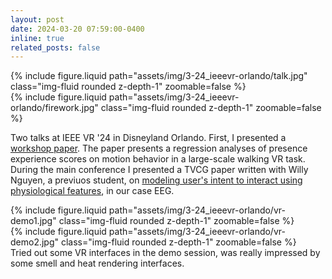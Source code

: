 ```yaml
---
layout: post
date: 2024-03-20 07:59:00-0400
inline: true
related_posts: false
---
```


<div class="row mt-3">
    <div class="col-sm mt-3 mt-md-0">
        {% include figure.liquid path="assets/img/3-24_ieeevr-orlando/talk.jpg" class="img-fluid rounded z-depth-1" zoomable=false %}
    </div>
    <div class="col-sm mt-3 mt-md-0">
        {% include figure.liquid path="assets/img/3-24_ieeevr-orlando/firework.jpg" class="img-fluid rounded z-depth-1" zoomable=false %}
    </div>
</div>

Two talks at IEEE VR '24 in Disneyland Orlando. First, I presented a [workshop paper](https://ieeexplore.ieee.org/abstract/document/10536309). The paper presents a regression analyses of presence experience scores on motion behavior in a large-scale walking VR task. During the main conference I presented a TVCG paper written with Willy Nguyen, a previuos student, on [modeling user's intent to interact using physiological features](https://ieeexplore.ieee.org/abstract/document/10230891), in our case EEG.

<div class="row mt-3">
    <div class="col-sm mt-3 mt-md-0">
        {% include figure.liquid path="assets/img/3-24_ieeevr-orlando/vr-demo1.jpg" class="img-fluid rounded z-depth-1" zoomable=false %}
    </div>
    <div class="col-sm mt-3 mt-md-0">
        {% include figure.liquid path="assets/img/3-24_ieeevr-orlando/vr-demo2.jpg" class="img-fluid rounded z-depth-1" zoomable=false %}
    </div>
</div>
<div class="caption">
    Tried out some VR interfaces in the demo session, was really impressed by some smell and heat rendering interfaces.
</div>